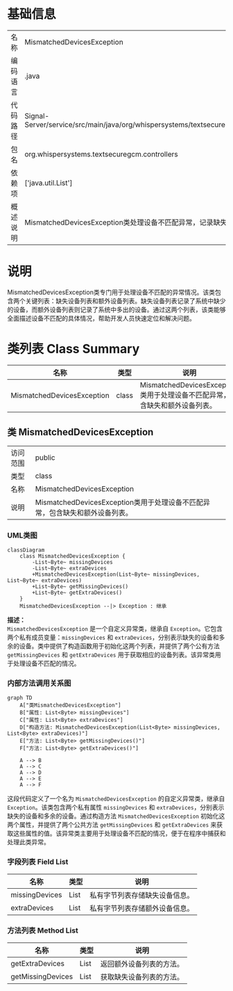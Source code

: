 # 基础信息

|      |      |
|------|------|
| 名称 | MismatchedDevicesException |
| 编码语言 | .java |
| 代码路径 | Signal-Server/service/src/main/java/org/whispersystems/textsecuregcm/controllers/MismatchedDevicesException.java |
| 包名 | org.whispersystems.textsecuregcm.controllers |
| 依赖项 | ['java.util.List'] |
| 概述说明 | MismatchedDevicesException类处理设备不匹配异常，记录缺失和额外设备。 |

# 说明

MismatchedDevicesException类专门用于处理设备不匹配的异常情况。该类包含两个关键列表：缺失设备列表和额外设备列表。缺失设备列表记录了系统中缺少的设备，而额外设备列表则记录了系统中多出的设备。通过这两个列表，该类能够全面描述设备不匹配的具体情况，帮助开发人员快速定位和解决问题。

# 类列表 Class Summary

| 名称   | 类型  | 说明 |
|-------|------|-------------|
| MismatchedDevicesException | class | MismatchedDevicesException类用于处理设备不匹配异常，包含缺失和额外设备列表。 |



## 类 MismatchedDevicesException

|      |      |
|------|------|
| 访问范围 | public |
| 类型 | class |
| 名称 | MismatchedDevicesException |
| 说明 | MismatchedDevicesException类用于处理设备不匹配异常，包含缺失和额外设备列表。 |


### UML类图

```mermaid
classDiagram
    class MismatchedDevicesException {
        -List~Byte~ missingDevices
        -List~Byte~ extraDevices
        +MismatchedDevicesException(List~Byte~ missingDevices, List~Byte~ extraDevices)
        +List~Byte~ getMissingDevices()
        +List~Byte~ getExtraDevices()
    }
    MismatchedDevicesException --|> Exception : 继承
```

**描述：**  
`MismatchedDevicesException` 是一个自定义异常类，继承自 `Exception`。它包含两个私有成员变量：`missingDevices` 和 `extraDevices`，分别表示缺失的设备和多余的设备。类中提供了构造函数用于初始化这两个列表，并提供了两个公有方法 `getMissingDevices` 和 `getExtraDevices` 用于获取相应的设备列表。该异常类用于处理设备不匹配的情况。


### 内部方法调用关系图

```mermaid
graph TD
    A["类MismatchedDevicesException"]
    B["属性: List<Byte> missingDevices"]
    C["属性: List<Byte> extraDevices"]
    D["构造方法: MismatchedDevicesException(List<Byte> missingDevices, List<Byte> extraDevices)"]
    E["方法: List<Byte> getMissingDevices()"]
    F["方法: List<Byte> getExtraDevices()"]

    A --> B
    A --> C
    A --> D
    A --> E
    A --> F
```

这段代码定义了一个名为 `MismatchedDevicesException` 的自定义异常类，继承自 `Exception`。该类包含两个私有属性 `missingDevices` 和 `extraDevices`，分别表示缺失的设备和多余的设备。通过构造方法 `MismatchedDevicesException` 初始化这两个属性，并提供了两个公共方法 `getMissingDevices` 和 `getExtraDevices` 来获取这些属性的值。该异常类主要用于处理设备不匹配的情况，便于在程序中捕获和处理此类异常。

### 字段列表 Field List

| 名称  | 类型  | 说明 |
|-------|-------|------|
| missingDevices | List<Byte> | 私有字节列表存储缺失设备信息。 |
| extraDevices | List<Byte> | 私有字节列表存储额外设备信息。 |

### 方法列表 Method List

| 名称  | 类型  | 说明 |
|-------|-------|------|
| getExtraDevices | List<Byte> | 返回额外设备列表的方法。 |
| getMissingDevices | List<Byte> | 获取缺失设备列表的方法。 |




